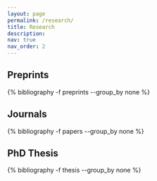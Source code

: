 ```yaml
---
layout: page
permalink: /research/
title: Research
description:
nav: true
nav_order: 2
---
```

<!-- _pages/publications.md -->
## Preprints
<div class="publications">

{% bibliography -f preprints --group_by none %}

</div>

## Journals
<div class="publications">

{% bibliography -f papers --group_by none %}

</div>

## PhD Thesis
<div class="publications">

{% bibliography -f thesis --group_by none %}

</div>
